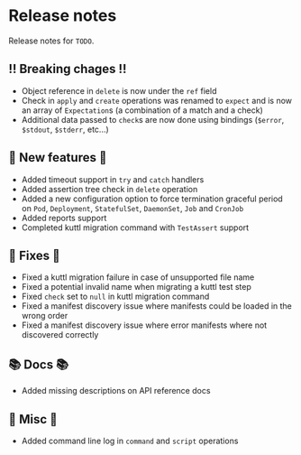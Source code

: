 # Release notes

Release notes for `TODO`.

<!--
## :sparkles: UI changes :sparkles:

## :star: Examples :star:

## :boat: Tutorials :boat:

## :wrench: Fixes :wrench:

## :guitar: Misc :guitar:
-->

## :bangbang: Breaking chages :bangbang:

- Object reference in `delete` is now under the `ref` field
- Check in `apply` and `create` operations was renamed to `expect` and is now an array of `Expectation`s (a combination of a match and a check)
- Additional data passed to `check`s are now done using bindings (`$error`, `$stdout`, `$stderr`, etc...)

## :dizzy: New features :dizzy:

- Added timeout support in `try` and `catch` handlers
- Added assertion tree check in `delete` operation
- Added a new configuration option to force termination graceful period on `Pod`, `Deployment`, `StatefulSet`, `DaemonSet`, `Job` and `CronJob`
- Added reports support
- Completed kuttl migration command with `TestAssert` support

## :wrench: Fixes :wrench:

- Fixed a kuttl migration failure in case of unsupported file name
- Fixed a potential invalid name when migrating a kuttl test step
- Fixed `check` set to `null` in kuttl migration command
- Fixed a manifest discovery issue where manifests could be loaded in the wrong order
- Fixed a manifest discovery issue where error manifests where not discovered correctly

## :books: Docs :books:

- Added missing descriptions on API reference docs

## :guitar: Misc :guitar:

- Added command line log in `command` and `script` operations
